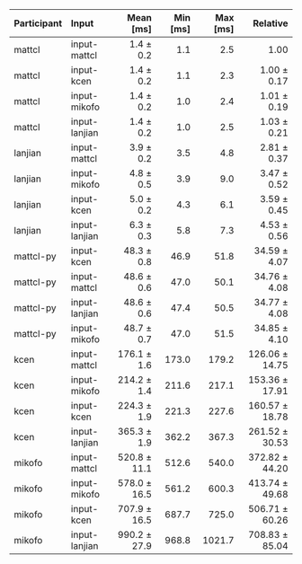| Participant | Input | Mean [ms] | Min [ms] | Max [ms] | Relative |
|:---|:---|---:|---:|---:|---:|
| mattcl | input-mattcl | 1.4 ± 0.2 | 1.1 | 2.5 | 1.00 |
| mattcl | input-kcen | 1.4 ± 0.2 | 1.1 | 2.3 | 1.00 ± 0.17 |
| mattcl | input-mikofo | 1.4 ± 0.2 | 1.0 | 2.4 | 1.01 ± 0.19 |
| mattcl | input-lanjian | 1.4 ± 0.2 | 1.0 | 2.5 | 1.03 ± 0.21 |
| lanjian | input-mattcl | 3.9 ± 0.2 | 3.5 | 4.8 | 2.81 ± 0.37 |
| lanjian | input-mikofo | 4.8 ± 0.5 | 3.9 | 9.0 | 3.47 ± 0.52 |
| lanjian | input-kcen | 5.0 ± 0.2 | 4.3 | 6.1 | 3.59 ± 0.45 |
| lanjian | input-lanjian | 6.3 ± 0.3 | 5.8 | 7.3 | 4.53 ± 0.56 |
| mattcl-py | input-kcen | 48.3 ± 0.8 | 46.9 | 51.8 | 34.59 ± 4.07 |
| mattcl-py | input-mattcl | 48.6 ± 0.6 | 47.0 | 50.1 | 34.76 ± 4.08 |
| mattcl-py | input-lanjian | 48.6 ± 0.6 | 47.4 | 50.5 | 34.77 ± 4.08 |
| mattcl-py | input-mikofo | 48.7 ± 0.7 | 47.0 | 51.5 | 34.85 ± 4.10 |
| kcen | input-mattcl | 176.1 ± 1.6 | 173.0 | 179.2 | 126.06 ± 14.75 |
| kcen | input-mikofo | 214.2 ± 1.4 | 211.6 | 217.1 | 153.36 ± 17.91 |
| kcen | input-kcen | 224.3 ± 1.9 | 221.3 | 227.6 | 160.57 ± 18.78 |
| kcen | input-lanjian | 365.3 ± 1.9 | 362.2 | 367.3 | 261.52 ± 30.53 |
| mikofo | input-mattcl | 520.8 ± 11.1 | 512.6 | 540.0 | 372.82 ± 44.20 |
| mikofo | input-mikofo | 578.0 ± 16.5 | 561.2 | 600.3 | 413.74 ± 49.68 |
| mikofo | input-kcen | 707.9 ± 16.5 | 687.7 | 725.0 | 506.71 ± 60.26 |
| mikofo | input-lanjian | 990.2 ± 27.9 | 968.8 | 1021.7 | 708.83 ± 85.04 |
